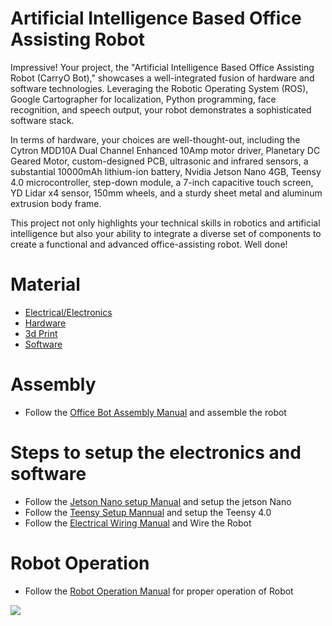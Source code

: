 
# Artificial Intelligence Based Office Assisting Robot
Impressive! Your project, the "Artificial Intelligence Based Office Assisting Robot (CarryO Bot)," showcases a well-integrated fusion of hardware and software technologies. Leveraging the Robotic Operating System (ROS), Google Cartographer for localization, Python programming, face recognition, and speech output, your robot demonstrates a sophisticated software stack.

In terms of hardware, your choices are well-thought-out, including the Cytron MDD10A Dual Channel Enhanced 10Amp motor driver, Planetary DC Geared Motor, custom-designed PCB, ultrasonic and infrared sensors, a substantial 10000mAh lithium-ion battery, Nvidia Jetson Nano 4GB, Teensy 4.0 microcontroller, step-down module, a 7-inch capacitive touch screen, YD Lidar x4 sensor, 150mm wheels, and a sturdy sheet metal and aluminum extrusion body frame.

This project not only highlights your technical skills in robotics and artificial intelligence but also your ability to integrate a diverse set of components to create a functional and advanced office-assisting robot. Well done!

# Material
- [Electrical/Electronics]()
- [Hardware]()
- [3d Print]()
- [Software]()

# Assembly
- Follow the [Office Bot Assembly Manual]() and assemble the robot

# Steps to setup the electronics and software
- Follow the [Jetson Nano setup Manual]() and setup the jetson Nano
- Follow the [Teensy Setup Mannual]() and setup the Teensy 4.0
- Follow the [Electrical Wiring Manual]() and Wire the Robot
# Robot Operation
- Follow the [Robot Operation Manual]() for proper operation of Robot

![](PXL_20220318_171809407.gif)


